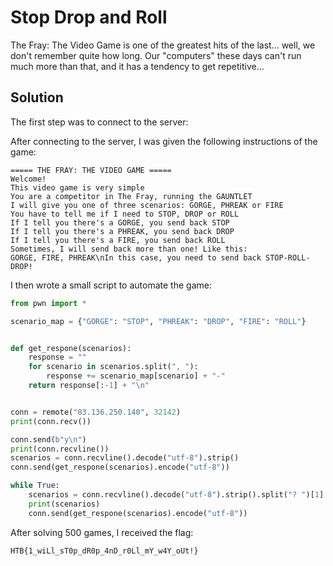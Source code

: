 #  Stop Drop and Roll
The Fray: The Video Game is one of the greatest hits of the last... well, we don't remember quite how long. Our "computers" these days can't run much more than that, and it has a tendency to get repetitive...



## Solution
The first step was to connect to the server:

After connecting to the server, I was given the following instructions of the game:
```
===== THE FRAY: THE VIDEO GAME =====
Welcome!
This video game is very simple
You are a competitor in The Fray, running the GAUNTLET
I will give you one of three scenarios: GORGE, PHREAK or FIRE
You have to tell me if I need to STOP, DROP or ROLL
If I tell you there's a GORGE, you send back STOP
If I tell you there's a PHREAK, you send back DROP
If I tell you there's a FIRE, you send back ROLL
Sometimes, I will send back more than one! Like this: 
GORGE, FIRE, PHREAK\nIn this case, you need to send back STOP-ROLL-DROP!
```

I then wrote a small script to automate the game:
```python
from pwn import *

scenario_map = {"GORGE": "STOP", "PHREAK": "DROP", "FIRE": "ROLL"}


def get_respone(scenarios):
    response = ""
    for scenario in scenarios.split(", "):
        response += scenario_map[scenario] + "-"
    return response[:-1] + "\n"


conn = remote("83.136.250.140", 32142)
print(conn.recv())

conn.send(b"y\n")
print(conn.recvline())
scenarios = conn.recvline().decode("utf-8").strip()
conn.send(get_respone(scenarios).encode("utf-8"))

while True:
    scenarios = conn.recvline().decode("utf-8").strip().split("? ")[1]
    print(scenarios)
    conn.send(get_respone(scenarios).encode("utf-8"))
```

After solving 500 games, I received the flag:
```
HTB{1_wiLl_sT0p_dR0p_4nD_r0Ll_mY_w4Y_oUt!}
```
